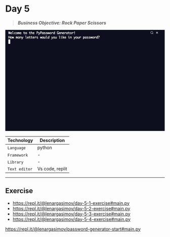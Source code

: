 # Day 5

> **_Business Objective: Rock Paper Scissors_**

<img src="notes/password_generator.gif" >

| Technology    | Description     |
| ------------- | --------------- |
| `Language`    | python          |
| `Framework`   | -               |
| `Library`     | -               |
| `Text editor` | Vs code, replit |

---

## Exercise

- https://repl.it/@lenargasimov/day-5-1-exercise#main.py
- https://repl.it/@lenargasimov/day-5-2-exercise#main.py
- https://repl.it/@lenargasimov/day-5-3-exercise#main.py
- https://repl.it/@lenargasimov/day-5-4-exercise#main.py

https://repl.it/@lenargasimov/password-generator-start#main.py
